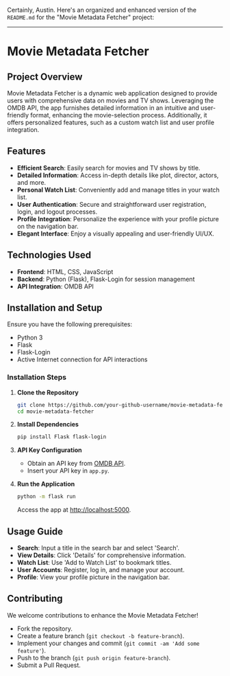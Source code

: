 Certainly, Austin. Here's an organized and enhanced version of the `README.md` for the "Movie Metadata Fetcher" project:

---

# Movie Metadata Fetcher

## Project Overview
Movie Metadata Fetcher is a dynamic web application designed to provide users with comprehensive data on movies and TV shows. Leveraging the OMDB API, the app furnishes detailed information in an intuitive and user-friendly format, enhancing the movie-selection process. Additionally, it offers personalized features, such as a custom watch list and user profile integration.

## Features
- **Efficient Search**: Easily search for movies and TV shows by title.
- **Detailed Information**: Access in-depth details like plot, director, actors, and more.
- **Personal Watch List**: Conveniently add and manage titles in your watch list.
- **User Authentication**: Secure and straightforward user registration, login, and logout processes.
- **Profile Integration**: Personalize the experience with your profile picture on the navigation bar.
- **Elegant Interface**: Enjoy a visually appealing and user-friendly UI/UX.

## Technologies Used
- **Frontend**: HTML, CSS, JavaScript
- **Backend**: Python (Flask), Flask-Login for session management
- **API Integration**: OMDB API

## Installation and Setup
Ensure you have the following prerequisites:
- Python 3
- Flask
- Flask-Login
- Active Internet connection for API interactions

### Installation Steps
1. **Clone the Repository**
   ```bash
   git clone https://github.com/your-github-username/movie-metadata-fetcher.git
   cd movie-metadata-fetcher
   ```

2. **Install Dependencies**
   ```bash
   pip install Flask flask-login
   ```

3. **API Key Configuration**
   - Obtain an API key from [OMDB API](https://www.omdbapi.com/).
   - Insert your API key in `app.py`.

4. **Run the Application**
   ```bash
   python -m flask run
   ```
   Access the app at [http://localhost:5000](http://localhost:5000).

## Usage Guide
- **Search**: Input a title in the search bar and select 'Search'.
- **View Details**: Click 'Details' for comprehensive information.
- **Watch List**: Use 'Add to Watch List' to bookmark titles.
- **User Accounts**: Register, log in, and manage your account.
- **Profile**: View your profile picture in the navigation bar.

## Contributing
We welcome contributions to enhance the Movie Metadata Fetcher!

- Fork the repository.
- Create a feature branch (`git checkout -b feature-branch`).
- Implement your changes and commit (`git commit -am 'Add some feature'`).
- Push to the branch (`git push origin feature-branch`).
- Submit a Pull Request.
